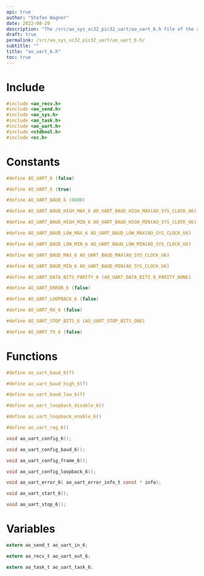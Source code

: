 ```yaml
---
api: true
author: "Stefan Wagner"
date: 2022-08-29
description: "The /src/ao_sys_xc32_pic32_uart/ao_uart_6.h file of the ao real-time operating system."
draft: true
permalink: /src/ao_sys_xc32_pic32_uart/ao_uart_6.h/
subtitle: ""
title: "ao_uart_6.h"
toc: true
---
```


# Include

```c
#include <ao_recv.h>
#include <ao_send.h>
#include <ao_sys.h>
#include <ao_task.h>
#include <ao_uart.h>
#include <stdbool.h>
#include <xc.h>
```

# Constants

```c
#define AO_UART_6 (false)
```

```c
#define AO_UART_6 (true)
```

```c
#define AO_UART_BAUD_6 (9600)
```

```c
#define AO_UART_BAUD_HIGH_MAX_6 AO_UART_BAUD_HIGH_MAX(AO_SYS_CLOCK_U6)
```

```c
#define AO_UART_BAUD_HIGH_MIN_6 AO_UART_BAUD_HIGH_MIN(AO_SYS_CLOCK_U6)
```

```c
#define AO_UART_BAUD_LOW_MAX_6 AO_UART_BAUD_LOW_MAX(AO_SYS_CLOCK_U6)
```

```c
#define AO_UART_BAUD_LOW_MIN_6 AO_UART_BAUD_LOW_MIN(AO_SYS_CLOCK_U6)
```

```c
#define AO_UART_BAUD_MAX_6 AO_UART_BAUD_MAX(AO_SYS_CLOCK_U6)
```

```c
#define AO_UART_BAUD_MIN_6 AO_UART_BAUD_MIN(AO_SYS_CLOCK_U6)
```

```c
#define AO_UART_DATA_BITS_PARITY_6 (AO_UART_DATA_BITS_8_PARITY_NONE)
```

```c
#define AO_UART_ERROR_6 (false)
```

```c
#define AO_UART_LOOPBACK_6 (false)
```

```c
#define AO_UART_RX_6 (false)
```

```c
#define AO_UART_STOP_BITS_6 (AO_UART_STOP_BITS_ONE)
```

```c
#define AO_UART_TX_6 (false)
```

# Functions

```c
#define ao_uart_baud_6(f)
```

```c
#define ao_uart_baud_high_6(f)
```

```c
#define ao_uart_baud_low_6(f)
```

```c
#define ao_uart_loopback_disable_6()
```

```c
#define ao_uart_loopback_enable_6()
```

```c
#define ao_uart_reg_6()
```

```c
void ao_uart_config_6();
```

```c
void ao_uart_config_baud_6();
```

```c
void ao_uart_config_frame_6();
```

```c
void ao_uart_config_loopback_6();
```

```c
void ao_uart_error_6( ao_uart_error_info_t const * info);
```

```c
void ao_uart_start_6();
```

```c
void ao_uart_stop_6();
```

# Variables

```c
extern ao_send_t ao_uart_in_6;
```

```c
extern ao_recv_t ao_uart_out_6;
```

```c
extern ao_task_t ao_uart_task_6;
```

